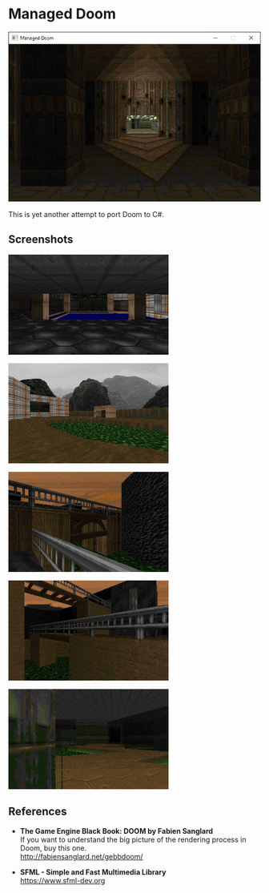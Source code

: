 # Managed Doom

![Managed Doom](screenshots/window.png)

This is yet another attempt to port Doom to C#.



## Screenshots

![Managed Doom](screenshots/doom-e1m1-start.png)

![Managed Doom](screenshots/doom-e1m1-outside.png)

![Managed Doom](screenshots/requiem-map13-bridge1.png)

![Managed Doom](screenshots/requiem-map13-bridge2.png)

![Managed Doom](screenshots/doom-e1m1-slime.png)



## References

- __The Game Engine Black Book: DOOM by Fabien Sanglard__  
If you want to understand the big picture of the rendering process in Doom, buy this one.  
http://fabiensanglard.net/gebbdoom/

- __SFML - Simple and Fast Multimedia Library__  
https://www.sfml-dev.org
